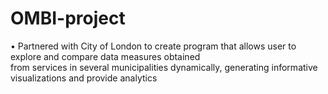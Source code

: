 # OMBI-project

•	Partnered with City of London to create program that allows user to explore and compare data measures obtained        
from services in several municipalities dynamically, generating informative visualizations and provide analytics 
